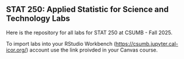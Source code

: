 ## STAT 250: Applied Statistic for Science and Technology Labs

Here is the repository for all labs for STAT 250 at CSUMB - Fall 2025.

To import labs into your RStudio Workbench (https://csumb.jupyter.cal-icor.org/) account use the link proivded in your Canvas course.